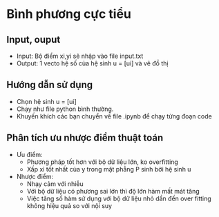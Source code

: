 # Bình phương cực tiểu

## Input, ouput
* Input: Bộ điểm xi,yi sẽ nhập vào file input.txt
* Output: 1 vecto hệ số của hệ sinh u = [ui] và vẽ đồ thị

## Hướng dẫn sử dụng
* Chọn hệ sinh u = [ui]
* Chạy như file python bình thường.
* Khuyến khích các bạn chuyển về file .ipynb để chạy từng đoạn code

## Phân tích ưu nhược điểm thuật toán
* Ưu điểm: 
	- Phương pháp tốt hơn với bộ dữ liệu lớn, ko overfitting
	- Xấp xỉ tốt nhất của y trong mặt phẳng P sinh bởi hệ sinh u 
* Nhược điểm: 
	- Nhạy cảm với nhiễu 
	- Với bộ dữ liệu có phương sai lớn thì độ lớn hàm mất mát tăng
	- Việc tăng số hàm sử dụng với bộ dữ liệu nhỏ dần đến over fitting không hiệu quả so với nội suy 

